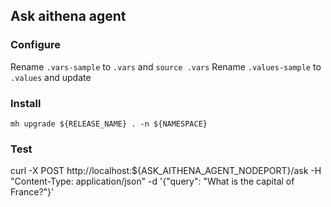 ## Ask aithena agent

### Configure 

Rename `.vars-sample` to `.vars` and `source .vars`
Rename `.values-sample` to `.values` and update

### Install

```shell
mh upgrade ${RELEASE_NAME} . -n ${NAMESPACE}
``` 

### Test

curl -X POST http://localhost:${ASK_AITHENA_AGENT_NODEPORT}/ask -H "Content-Type: application/json" -d '{"query": "What is the capital of France?"}'

